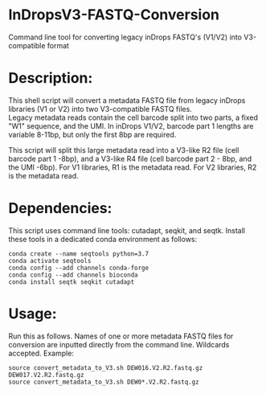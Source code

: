 # InDropsV3-FASTQ-Conversion
Command line tool for converting legacy inDrops FASTQ's (V1/V2) into V3-compatible format 

# Description:
This shell script will convert a metadata FASTQ file from legacy inDrops libraries (V1 or V2) into two V3-compatible FASTQ files.  
Legacy metadata reads contain the cell barcode split into two parts, a fixed "W1" sequence, and the UMI. In inDrops V1/V2, barcode part 1 lengths are variable 8-11bp, 
but only the first 8bp are required.

This script will split this large metadata read into a V3-like R2 file (cell barcode part 1 -8bp), and a V3-like R4 file (cell barcode part 2 - 8bp, and the UMI -6bp).
For V1 libraries, R1 is the metadata read. For V2 libraries, R2 is the metadata read.
 
# Dependencies:
This script uses command line tools: cutadapt, seqkit, and seqtk. Install these tools in a dedicated conda environment as follows:
```
conda create --name seqtools python=3.7
conda activate seqtools
conda config --add channels conda-forge
conda config --add channels bioconda
conda install seqtk seqkit cutadapt
```

# Usage:
Run this as follows. Names of one or more metadata FASTQ files for conversion are inputted directly from the command line.  Wildcards accepted.
Example: 
```
source convert_metadata_to_V3.sh DEW016.V2.R2.fastq.gz DEW017.V2.R2.fastq.gz
source convert_metadata_to_V3.sh DEW0*.V2.R2.fastq.gz
```
